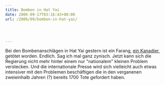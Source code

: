 ```yaml
---
title: Bomben in Hat Yai
date: 2006-09-17T03:16:43+00:00
url: /2006/09/bomben-in-hat-yai/




---
```

Bei den Bombenanschlägen in Hat Yai gestern ist ein Farang, [ein Kanadier][1], getötet worden. Endlich. Sag ich mal ganz zynisch. Jetzt kann sich die Regierung nicht mehr hinter einem nur "nationalem" kleinen Problem verstecken. Und die internationale Presse wird sich vielleicht auch etwas intensiver mit den Problemen beschäftigen die in den verganenen zweieinhalb Jahren (?) bereits 1700 Tote gefordert haben.

 [1]: http://www.nationmultimedia.com/breakingnews/read.php?newsid=30013857
